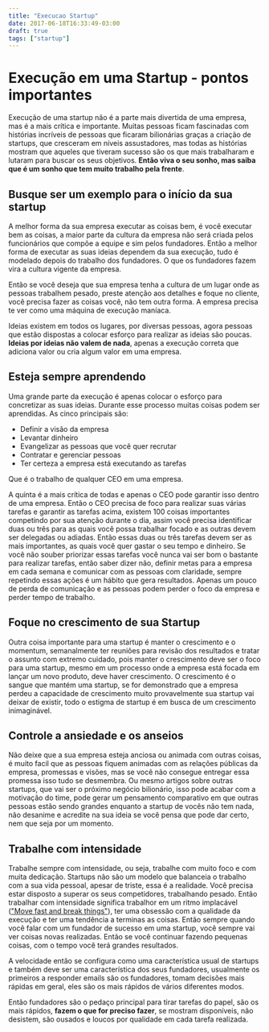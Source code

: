 ```yaml
---
title: "Execucao Startup"
date: 2017-06-18T16:33:49-03:00
draft: true
tags: ["startup"]
---
```



# Execução em uma Startup - pontos importantes

Execução de uma startup não é a parte mais divertida de uma empresa, mas é a mais crítica e importante. Muitas pessoas ficam fascinadas com histórias incríveis de pessoas que ficaram bilionárias graças a criação de startups, que cresceram em níveis assustadores, mas todas as histórias mostram que aqueles que tiveram sucesso são os que mais trabalharam e lutaram para buscar os seus objetivos. **Então viva o seu sonho, mas saiba que é um sonho que tem muito trabalho pela frente**.

## Busque ser um exemplo para o início da sua startup

A melhor forma da sua empresa executar as coisas bem, é você executar bem as coisas, a maior parte da cultura da empresa não será criada pelos funcionários que compõe a equipe e sim pelos fundadores. Então a melhor forma de executar as suas ideias dependem da sua execução, tudo é modelado depois do trabalho dos fundadores. O que os fundadores fazem vira a cultura vigente da empresa.

Então se você deseja que sua empresa tenha a cultura de um lugar onde as pessoas trabalhem pesado, preste atenção aos detalhes e foque no cliente, você precisa fazer as coisas você, não tem outra forma. A empresa precisa te ver como uma máquina de execução maníaca.

Ideias existem em todos os lugares, por diversas pessoas, agora pessoas que estão dispostas a colocar esforço para realizar as ideias são poucas. **Ideias por ideias não valem de nada**, apenas a execução correta que adiciona valor ou cria algum valor em uma empresa.

## Esteja sempre aprendendo

Uma grande parte da execução é apenas colocar o esforço para concretizar as suas ideias. Durante esse processo muitas coisas podem ser aprendidas. As cinco principais são:

- Definir a visão da empresa
- Levantar dinheiro
- Evangelizar as pessoas que você quer recrutar
- Contratar e gerenciar pessoas
- Ter certeza a empresa está executando as tarefas

Que é o trabalho de qualquer CEO em uma empresa.

A quinta é a mais crítica de todas e apenas o CEO pode garantir isso dentro de uma empresa. Então o CEO precisa de foco para realizar suas várias tarefas e garantir as tarefas acima, existem 100 coisas importantes competindo por sua atenção durante o dia, assim você precisa identificar duas ou três para as quais você possa trabalhar focado e as outras devem ser delegadas ou adiadas. Então essas duas ou três tarefas devem ser as mais importantes, as quais você quer gastar o seu tempo e dinheiro. Se você não souber priorizar essas tarefas você nunca vai ser bom o bastante para realizar tarefas, então saber dizer não, definir metas para a empresa em cada semana e comunicar com as pessoas com claridade, sempre repetindo essas ações é um hábito que gera resultados. Apenas um pouco de perda de comunicação e as pessoas podem perder o foco da empresa e perder tempo de trabalho.

## Foque no crescimento de sua Startup

Outra coisa importante para uma startup é manter o crescimento e o momentum, semanalmente ter reuniões para revisão dos resultados e tratar o assunto com extremo cuidado, pois manter o crescimento deve ser o foco para uma startup, mesmo em um processo onde a empresa está focada em lançar um novo produto, deve haver crescimento. O crescimento é o sangue que mantém uma startup, se for demonstrado que a empresa perdeu a capacidade de crescimento muito provavelmente sua startup vai deixar de existir, todo o estigma de startup é em busca de um crescimento inimaginável.

## Controle a ansiedade e os anseios

Não deixe que a sua empresa esteja anciosa ou animada com outras coisas, é muito facil que as pessoas fiquem animadas com as relações públicas da empresa, promessas e visões, mas se você não consegue entregar essa promessa isso tudo se desmembra. Ou mesmo artigos sobre outras startups, que vai ser o próximo negócio bilionário, isso pode acabar com a motivação do time, pode gerar um pensamento comparativo em que outras pessoas estão sendo grandes enquanto a startup de vocês não tem nada, não desanime e acredite na sua ideia se você pensa que pode dar certo, nem que seja por um momento.

## Trabalhe com intensidade

Trabalhe sempre com intensidade, ou seja, trabalhe com muito foco e com muita dedicação. Startups não são um modelo que balanceia o trabalho com a sua vida pessoal, apesar de triste, essa é a realidade. Você precisa estar disposto a superar os seus competidores, trabalhando pesado. Então trabalhar com intensidade significa trabalhor em um ritmo implacável (["Move fast and break things"](https://www.cnet.com/news/zuckerberg-move-fast-and-break-things-isnt-how-we-operate-anymore/)), ter uma obsessão com a qualidade da execução e ter uma tendência a terminas as coisas. Então sempre quando você falar com um fundador de sucesso em uma startup, você sempre vai ver coisas novas realizadas. Então se você continuar fazendo pequenas coisas, com o tempo você terá grandes resultados.

A velocidade então se configura como uma característica usual de startups e também deve ser uma característica dos seus fundadores, usualmente os primeiros a responder emails são os fundadores, tomam decisões mais rápidas em geral, eles são os mais rápidos de vários diferentes modos. 

Então fundadores são o pedaço principal para tirar tarefas do papel, são os mais rápidos, **fazem o que for preciso fazer**, se mostram disponíveis, não desistem, são ousados e loucos por qualidade em cada tarefa realizada. 

